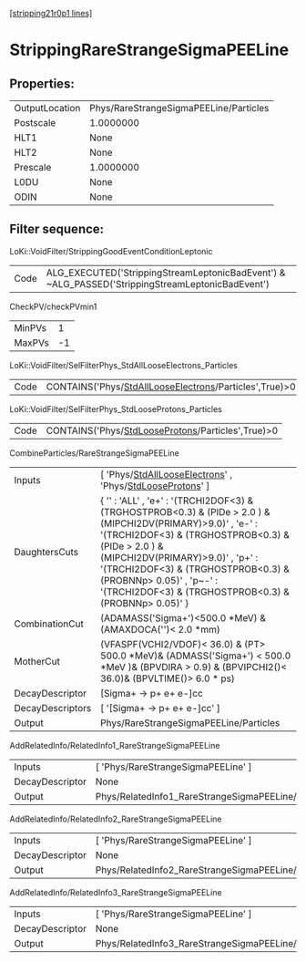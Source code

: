 [[stripping21r0p1 lines]](./stripping21r0p1-index)

# StrippingRareStrangeSigmaPEELine

## Properties:

|                |                                        |
|----------------|----------------------------------------|
| OutputLocation | Phys/RareStrangeSigmaPEELine/Particles |
| Postscale      | 1.0000000                              |
| HLT1           | None                                   |
| HLT2           | None                                   |
| Prescale       | 1.0000000                              |
| L0DU           | None                                   |
| ODIN           | None                                   |

## Filter sequence:

LoKi::VoidFilter/StrippingGoodEventConditionLeptonic

|      |                                                                                                  |
|------|--------------------------------------------------------------------------------------------------|
| Code | ALG_EXECUTED('StrippingStreamLeptonicBadEvent') & ~ALG_PASSED('StrippingStreamLeptonicBadEvent') |

CheckPV/checkPVmin1

|        |     |
|--------|-----|
| MinPVs | 1   |
| MaxPVs | -1  |

LoKi::VoidFilter/SelFilterPhys_StdAllLooseElectrons_Particles

|      |                                                                                                                   |
|------|-------------------------------------------------------------------------------------------------------------------|
| Code | CONTAINS('Phys/[StdAllLooseElectrons](./stripping21r0p1-commonparticles-stdalllooseelectrons)/Particles',True)\>0 |

LoKi::VoidFilter/SelFilterPhys_StdLooseProtons_Particles

|      |                                                                                                         |
|------|---------------------------------------------------------------------------------------------------------|
| Code | CONTAINS('Phys/[StdLooseProtons](./stripping21r0p1-commonparticles-stdlooseprotons)/Particles',True)\>0 |

CombineParticles/RareStrangeSigmaPEELine

|                  |                                                                                                                                                                                                                                                                                                                                             |
|------------------|---------------------------------------------------------------------------------------------------------------------------------------------------------------------------------------------------------------------------------------------------------------------------------------------------------------------------------------------|
| Inputs           | [ 'Phys/[StdAllLooseElectrons](./stripping21r0p1-commonparticles-stdalllooseelectrons)' , 'Phys/[StdLooseProtons](./stripping21r0p1-commonparticles-stdlooseprotons)' ]                                                                                                                                                                   |
| DaughtersCuts    | { '' : 'ALL' , 'e+' : '(TRCHI2DOF\<3) & (TRGHOSTPROB\<0.3) & (PIDe \> 2.0 ) & (MIPCHI2DV(PRIMARY)\>9.0)' , 'e-' : '(TRCHI2DOF\<3) & (TRGHOSTPROB\<0.3) & (PIDe \> 2.0 ) & (MIPCHI2DV(PRIMARY)\>9.0)' , 'p+' : '(TRCHI2DOF\<3) & (TRGHOSTPROB\<0.3) & (PROBNNp\> 0.05)' , 'p~-' : '(TRCHI2DOF\<3) & (TRGHOSTPROB\<0.3) & (PROBNNp\> 0.05)' } |
| CombinationCut   | (ADAMASS('Sigma+')\<500.0 \*MeV) & (AMAXDOCA('')\< 2.0 \*mm)                                                                                                                                                                                                                                                                                |
| MotherCut        | (VFASPF(VCHI2/VDOF)\< 36.0) & (PT\> 500.0 \*MeV)& (ADMASS('Sigma+') \< 500.0 \*MeV )& (BPVDIRA \> 0.9) & (BPVIPCHI2()\< 36.0)& (BPVLTIME()\> 6.0 \* ps)                                                                                                                                                                                     |
| DecayDescriptor  | [Sigma+ -\> p+ e+ e-]cc                                                                                                                                                                                                                                                                                                                   |
| DecayDescriptors | [ '[Sigma+ -\> p+ e+ e-]cc' ]                                                                                                                                                                                                                                                                                                           |
| Output           | Phys/RareStrangeSigmaPEELine/Particles                                                                                                                                                                                                                                                                                                      |

AddRelatedInfo/RelatedInfo1_RareStrangeSigmaPEELine

|                 |                                                     |
|-----------------|-----------------------------------------------------|
| Inputs          | [ 'Phys/RareStrangeSigmaPEELine' ]                |
| DecayDescriptor | None                                                |
| Output          | Phys/RelatedInfo1_RareStrangeSigmaPEELine/Particles |

AddRelatedInfo/RelatedInfo2_RareStrangeSigmaPEELine

|                 |                                                     |
|-----------------|-----------------------------------------------------|
| Inputs          | [ 'Phys/RareStrangeSigmaPEELine' ]                |
| DecayDescriptor | None                                                |
| Output          | Phys/RelatedInfo2_RareStrangeSigmaPEELine/Particles |

AddRelatedInfo/RelatedInfo3_RareStrangeSigmaPEELine

|                 |                                                     |
|-----------------|-----------------------------------------------------|
| Inputs          | [ 'Phys/RareStrangeSigmaPEELine' ]                |
| DecayDescriptor | None                                                |
| Output          | Phys/RelatedInfo3_RareStrangeSigmaPEELine/Particles |
